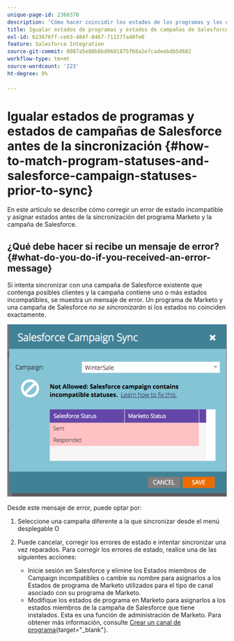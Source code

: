 ```yaml
---
unique-page-id: 2360370
description: 'Cómo hacer coincidir los estados de los programas y los estados de las campañas de Salesforce antes de la sincronización: Documentos de Marketo: documentación del producto'
title: Igualar estados de programas y estados de campañas de Salesforce antes de la sincronización
exl-id: 623676ff-ce63-484f-8467-71127fa40fe0
feature: Salesforce Integration
source-git-commit: 0087a5e88b8bd9601875f68a2e7cadeebdb5d682
workflow-type: tm+mt
source-wordcount: '223'
ht-degree: 0%

---
```


# Igualar estados de programas y estados de campañas de Salesforce antes de la sincronización {#how-to-match-program-statuses-and-salesforce-campaign-statuses-prior-to-sync}

En este artículo se describe cómo corregir un error de estado incompatible y asignar estados antes de la sincronización del programa Marketo y la campaña de Salesforce.

## ¿Qué debe hacer si recibe un mensaje de error? {#what-do-you-do-if-you-received-an-error-message}

Si intenta sincronizar con una campaña de Salesforce existente que contenga posibles clientes y la campaña contiene uno o más estados incompatibles, se muestra un mensaje de error. Un programa de Marketo y una campaña de Salesforce *no se sincronizarán* si los estados no coinciden exactamente.

![](assets/image2015-7-22-9-3a23-3a29.png)

Desde este mensaje de error, puede optar por:

1. Seleccione una campaña diferente a la que sincronizar desde el menú desplegable O
1. Puede cancelar, corregir los errores de estado e intentar sincronizar una vez reparados. Para corregir los errores de estado, realice una de las siguientes acciones:

   * Inicie sesión en Salesforce y elimine los Estados miembros de Campaign incompatibles o cambie su nombre para asignarlos a los Estados de programa de Marketo utilizados para el tipo de canal asociado con su programa de Marketo.
   * Modifique los estados de programa en Marketo para asignarlos a los estados miembros de la campaña de Salesforce que tiene instalados. Esta es una función de administración de Marketo. Para obtener más información, consulte [Crear un canal de programa](/help/marketo/product-docs/administration/tags/create-a-program-channel.md){target="_blank"}.
